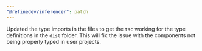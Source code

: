 ```yaml
---
"@refinedev/inferencer": patch
---
```


Updated the type imports in the files to get the `tsc` working for the type definitions in the `dist` folder. This will fix the issue with the components not being properly typed in user projects.
